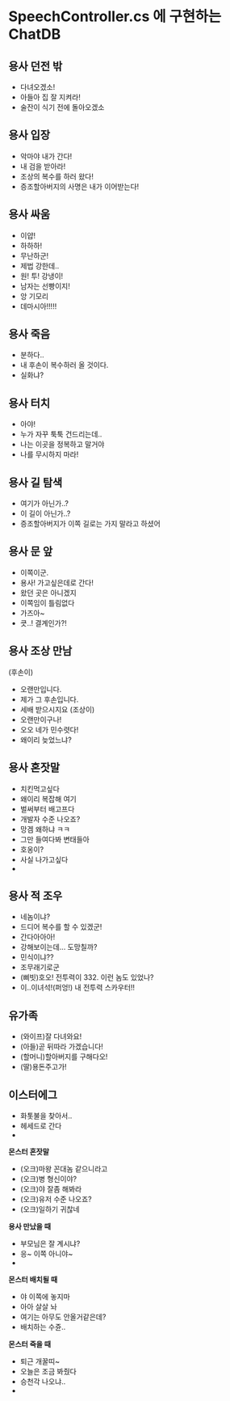 SpeechController.cs 에 구현하는 ChatDB
===================================


**용사 던전 밖**
-------------
- 다녀오겠소!
- 아들아 집 잘 지켜라!
- 술잔이 식기 전에 돌아오겠소

**용사 입장**
-------------
- 악마야 내가 간다!
- 내 검을 받아라!
- 조상의 복수를 하러 왔다!
- 증조할아버지의 사명은 내가 이어받는다!

**용사 싸움**
-------------
- 이얍!
- 하하하!
- 무난하군!
- 제법 강한데..
- 원! 투! 강냉이!
- 남자는 선빵이지!
- 앙 기모리
- 데마시아!!!!!

**용사 죽음**
-------------
- 분하다..
- 내 후손이 복수하러 올 것이다.
- 실화냐?

**용사 터치**
-------------
- 아야!
- 누가 자꾸 툭툭 건드리는데..
- 나는 이곳을 정복하고 말거야
- 나를 무시하지 마라!

**용사 길 탐색**
-------------
- 여기가 아닌가..?
- 이 길이 아닌가..?
- 증조할아버지가 이쪽 길로는 가지 말라고 하셨어

**용사 문 앞**
-------------
- 이쪽이군.
- 용사! 가고싶은데로 간다!
- 왔던 곳은 아니겠지
- 이쪽임이 틀림없다
- 가즈아~
- 큿..! 결계인가?!

**용사 조상 만남**
-------------
(후손이)
- 오랜만입니다.
- 제가 그 후손입니다.
- 세배 받으시지요
(조상이)
- 오랜만이구나!
- 오오 네가 민수렷다!
- 왜이리 늦었느냐?

**용사 혼잣말**
-------------
- 치킨먹고싶다
- 왜이리 복잡해 여기
- 벌써부터 배고프다
- 개발자 수준 나오죠?
- 망겜 왜하냐 ㅋㅋ
- 그만 들여다봐 변태들아
- 호옹이?
- 사실 나가고싶다
- 

**용사 적 조우**
-------------
- 네놈이냐?
- 드디어 복수를 할 수 있겠군!
- 간다아아아!
- 강해보이는데... 도망칠까?
- 민식이냐??
- 조무래기로군
- (삐빗)호오! 전투력이 332. 이런 놈도 있었나?
- 이..이녀석!(퍼엉!) 내 전투력 스카우터!!

**유가족**
-------------
- (와이프)잘 다녀와요!
- (아들)곧 뒤따라 가겠습니다!
- (할머니)할아버지를 구해다오!
- (딸)용돈주고가!

**이스터에그**
-------------
- 화톳불을 찾아서..
- 헤세드로 간다
- 

**몬스터 혼잣말**
- (오크)마왕 꼰대놈 같으니라고
- (오크)병 형신이야?
- (오크)야 잘좀 해봐라
- (오크)유저 수준 나오죠?
- (오크)일하기 귀찮네

**용사 만났을 때**
- 부모님은 잘 계시냐?
- 응~ 이쪽 아니야~
- 

**몬스터 배치될 때**
- 야 이쪽에 놓지마
- 아아 살살 놔
- 여기는 아무도 안올거같은데?
- 배치하는 수쥰..

**몬스터 죽을 때**
- 퇴근 개꿀띠~
- 오늘은 조금 봐줬다
- 승천각 나오냐..
- 
